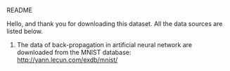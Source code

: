 README

Hello, and thank you for downloading this dataset. All the data sources are listed below.

1. The data of back-propagation in artificial neural network are downloaded from the MNIST database: http://yann.lecun.com/exdb/mnist/
